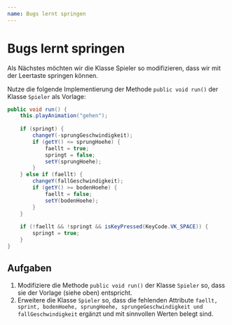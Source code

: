 ```yaml
---
name: Bugs lernt springen
---
```


# Bugs lernt springen

Als Nächstes möchten wir die Klasse Spieler so modifizieren, dass wir mit der Leertaste springen können.

Nutze die folgende Implementierung der Methode `public void run()` der Klasse `Spieler` als Vorlage:

```java
public void run() {
    this.playAnimation("gehen");
        
    if (springt) {
        changeY(-sprungGeschwindigkeit);
        if (getY() <= sprungHoehe) {
            faellt = true;
            springt = false;
            setY(sprungHoehe);
        }
    } else if (faellt) {
        changeY(fallGeschwindigkeit);
        if (getY() >= bodenHoehe) {
            faellt = false;
            setY(bodenHoehe);
        }
    }
    
    if (!faellt && !springt && isKeyPressed(KeyCode.VK_SPACE)) {
        springt = true;
    }
}
```

## Aufgaben

1. Modifiziere die Methode `public void run()` der Klasse `Spieler` so, dass sie der Vorlage (siehe oben) entspricht.
2. Erweitere die Klasse `Spieler` so, dass die fehlenden Attribute `faellt, sprint, bodenHoehe, sprungHoehe, sprungeGeschwindigkeit und fallGeschwindigkeit` ergänzt und mit sinnvollen Werten belegt sind.